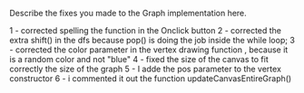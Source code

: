 Describe the fixes you made to the Graph implementation here.


1 - corrected spelling  the function in the  Onclick button 
2 - corrected the extra shift() in the dfs because pop() is doing the job inside the while loop;
3 - corrected the color parameter in the vertex drawing function , because it is a random color and not "blue"
4 - fixed the size of the canvas to fit correctly the size of the graph 
5 - I adde the pos parameter to the vertex constructor 
6 - i commented it out the function updateCanvasEntireGraph()